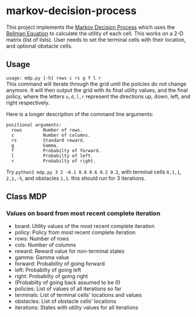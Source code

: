 # markov-decision-process
This project implements the [Markov Decision Process](https://en.wikipedia.org/wiki/Markov_decision_process) which uses the [Bellman Equation](https://en.wikipedia.org/wiki/Bellman_equation) to calculate the utility of each cell. This works on a 2-D matrix (list of lists). User needs to set the terminal cells with their location, and optional obstacle cells.

## Usage
`usage: mdp.py [-h] rows c rs g f l r`  
This command will iterate through the grid until the policies do not change anymore. It will then output the grid with its final utility values, and the final policy, where the letters `u,d,l,r` represent the directions up, down, left, and right respectively.

Here is a longer description of the command line arguments:
```
positional arguments:
  rows        Number of rows.
  c           Number of columns.
  rs          Standard reward.
  g           Gamma.
  f           Probabilty of forward.
  l           Probabilty of left.
  r           Probabilty of right.
  ```
Try `python3 mdp.py 3 2 -0.1 0.8 0.6 0.2 0.2`, with terminal cells `0,1,1`, `2,1,-5`, and obstacles `1,1`. this should run for 3 iterations.

## Class MDP
### Values on board from most recent complete iteration
- board: Utility values of the most recent complete iteration
- policy: Policy from most recent complete iteration 
- rows: Number of rows
- cols: Number of columns
- reward: Reward value for non-terminal states
- gamma: Gamma value
- forward: Probability of going forward
- left: Probabilty of going left
- right: Probabilty of going right
- (Probabilty of going back assumed to be 0)
- policies: List of values of all iterations so far      
- terminals: List of terminal cells' locations and values
- obstacles: List of obstacle cells' locations
- iterations: States with utility values for all iterations

